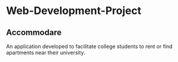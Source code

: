 # Web-Development-Project
## Accommodare
An application developed to facilitate college students to rent or find apartments near their university.
